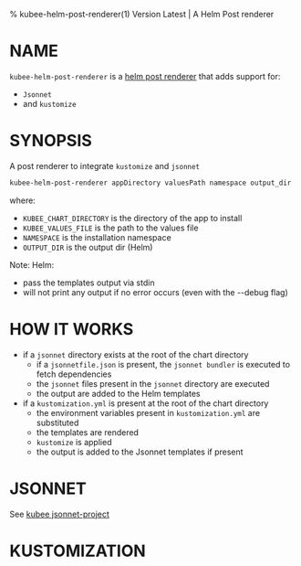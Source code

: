 % kubee-helm-post-renderer(1) Version Latest | A Helm Post renderer
# NAME

`kubee-helm-post-renderer` is a  [helm post renderer](https://helm.sh/docs/topics/advanced/#post-rendering)
that adds support for:
* `Jsonnet` 
* and `kustomize`

# SYNOPSIS

A post renderer to integrate `kustomize` and `jsonnet`
```bash
kubee-helm-post-renderer appDirectory valuesPath namespace output_dir
```

where:

* `KUBEE_CHART_DIRECTORY` is the directory of the app to install
* `KUBEE_VALUES_FILE` is the path to the values file
* `NAMESPACE` is the installation namespace
* `OUTPUT_DIR` is the output dir (Helm)

Note: Helm:
* pass the templates output via stdin
* will not print any output if no error occurs (even with the --debug flag)

# HOW IT WORKS

- if a `jsonnet` directory exists at the root of the chart directory
  - if a `jsonnetfile.json` is present, the `jsonnet bundler` is executed to fetch dependencies
  - the `jsonnet` files present in the `jsonnet` directory are executed 
  - the output are added to the Helm templates
- if a `kustomization.yml` is present at the root of the chart directory
  - the environment variables present in `kustomization.yml` are substituted
  - the templates are rendered
  - `kustomize` is applied
  - the output is added to the Jsonnet templates if present

# JSONNET

See [kubee jsonnet-project](../site/jsonnet-project)

# KUSTOMIZATION


